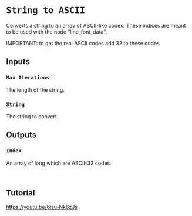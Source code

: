 # `String to ASCII`
Converts a string to an array of ASCII-like codes.
These indices are meant to be used with the node "line_font_data".

IMPORTANT: to get the real ASCII codes add 32 to these codes


## Inputs

### `Max Iterations`
The length of the string.

### `String`
The string to convert.

## Outputs

### `Index`
An array of long which are ASCII-32 codes.


<br>


## Tutorial

https://youtu.be/6lsu-Nk6zJs
<br><br>
